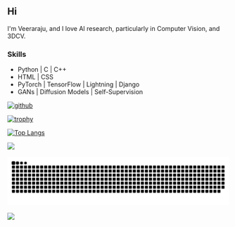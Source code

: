 ## Hi
I'm Veeraraju, and I love AI research, particularly in Computer Vision, and 3DCV.

### Skills
- Python | C | C++
- HTML | CSS
- PyTorch | TensorFlow | Lightning | Django
- GANs | Diffusion Models | Self-Supervision

[<img src='https://cdn.jsdelivr.net/npm/simple-icons@3.0.1/icons/github.svg' alt='github' height='40'>](https://github.com/Veeraraju-E)  

[![trophy](https://github-profile-trophy.vercel.app/?username=Veeraraju-E)](https://github.com/ryo-ma/github-profile-trophy)

[![Top Langs](https://github-readme-stats.vercel.app/api/top-langs/?username=Veeraraju-E)](https://github.com/anuraghazra/github-readme-stats) 

[![](https://visitcount.itsvg.in/api?id=Veeraraju-E&label=Profile%20VieProws&color=0&icon=0&pretty=false)](https://visitcount.itsvg.in)

![snake gif](https://github.com/Veeraraju-E/Veeraraju-E/blob/output/github-snake-dark.svg)

![](https://komarev.com/ghpvc/?username=Veeraraju-E&color=green)
